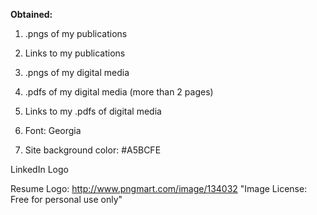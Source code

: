 <strong> Obtained: </strong>

1. .pngs of my publications

2. Links to my publications

3. .pngs of my digital media 

4. .pdfs of my digital media (more than 2 pages)

5. Links to my .pdfs of digital media 

6. Font: Georgia

7. Site background color: #A5BCFE

LinkedIn Logo

Resume Logo: http://www.pngmart.com/image/134032 "Image License: Free for personal use only"
